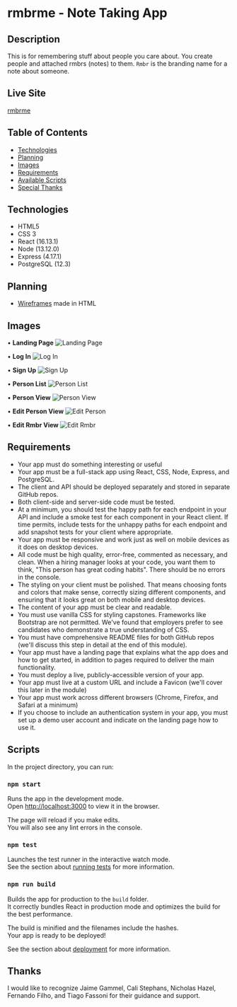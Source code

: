 # rmbrme - Note Taking App

## Description
This is for remembering stuff about people you care about. 
You create people and attached rmbrs (notes) to them. 
`Rmbr` is the branding name for a note about someone.

## Live Site
[rmbrme](https://rmbrme.now.sh)

## Table of Contents
- [Technologies](##Technologies)
- [Planning](##Planning)
- [Images](##Images)
- [Requirements](##Requirements)
- [Available Scripts](##Scripts)
- [Special Thanks](##Thanks)

## Technologies
- HTML5
- CSS 3
- React (16.13.1)
- Node (13.12.0)
- Express (4.17.1)
- PostgreSQL (12.3)

## Planning
- [Wireframes](https://nick-nack-attack.github.io/rmbr-me/) made in HTML

## Images
• **Landing Page**
![Landing Page](src/screenshots/landing_page.png)

• **Log In**
![Log In](src/screenshots/log_in.png)

• **Sign Up**
![Sign Up](src/screenshots/sign_up.png)

• **Person List**
![Person List](src/screenshots/personList.png)

• **Person View**
![Person View](src/screenshots/personPage.png)

• **Edit Person View**
![Edit Person](src/screenshots/edit_person.png)

• **Edit Rmbr View**
![Edit Rmbr](src/screenshots/edit_person.png)

## Requirements
- Your app must do something interesting or useful
- Your app must be a full-stack app using React, CSS, Node, Express, and PostgreSQL.
- The client and API should be deployed separately and stored in separate GitHub repos.
- Both client-side and server-side code must be tested.
- At a minimum, you should test the happy path for each endpoint in your API and include a smoke test for each component in your React client. If time permits, include tests for the unhappy paths for each endpoint and add snapshot tests for your client where appropriate.
- Your app must be responsive and work just as well on mobile devices as it does on desktop devices.
- All code must be high quality, error-free, commented as necessary, and clean. When a hiring manager looks at your code, you want them to think, "This person has great coding habits". There should be no errors in the console.
- The styling on your client must be polished. That means choosing fonts and colors that make sense, correctly sizing different components, and ensuring that it looks great on both mobile and desktop devices.
- The content of your app must be clear and readable.
- You must use vanilla CSS for styling capstones. Frameworks like Bootstrap are not permitted. We've found that employers prefer to see candidates who demonstrate a true understanding of CSS.
- You must have comprehensive README files for both GitHub repos (we'll discuss this step in detail at the end of this module).
- Your app must have a landing page that explains what the app does and how to get started, in addition to pages required to deliver the main functionality.
- You must deploy a live, publicly-accessible version of your app.
- Your app must live at a custom URL and include a Favicon (we'll cover this later in the module)
- Your app must work across different browsers (Chrome, Firefox, and Safari at a minimum)
- If you choose to include an authentication system in your app, you must set up a demo user account and indicate on the landing page how to use it.

## Scripts

In the project directory, you can run:

### `npm start`

Runs the app in the development mode.<br />
Open [http://localhost:3000](http://localhost:3000) to view it in the browser.

The page will reload if you make edits.<br />
You will also see any lint errors in the console.

### `npm test`

Launches the test runner in the interactive watch mode.<br />
See the section about [running tests](https://facebook.github.io/create-react-app/docs/running-tests) for more information.

### `npm run build`

Builds the app for production to the `build` folder.<br />
It correctly bundles React in production mode and optimizes the build for the best performance.

The build is minified and the filenames include the hashes.<br />
Your app is ready to be deployed!

See the section about [deployment](https://facebook.github.io/create-react-app/docs/deployment) for more information.

## Thanks

I would like to recognize Jaime Gammel, Cali Stephans, Nicholas Hazel, Fernando Filho, and Tiago Fassoni for their guidance and support.
